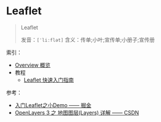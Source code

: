 # Leaflet

>Leaflet
>
>发音：`[ˈliːflət]`
>含义：传单;小叶;宣传单;小册子;宣传册

索引：

* [Overview 概览](./overview.md)
* 教程
  * [Leaflet 快速入门指南](./quick-start/quick-start.md)

参考：

* [入门Leaflet之小Demo —— 掘金](https://juejin.im/post/5a658614f265da3e3f4cce0e)
* [OpenLayers 3 之 地图图层(Layers) 详解 —— CSDN](https://blog.csdn.net/qingyafan/article/details/45398131)
